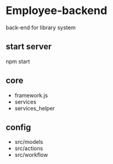 # Employee-backend
back-end for library system 

## start server
npm start

## core 
 - framework.js
 - services
 - services_helper
## config
- src/models
- src/actions
- src/workflow
